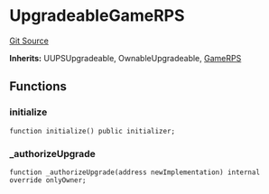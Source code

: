 # UpgradeableGameRPS

[Git Source](https://github.com/ooMia/Upside_Cookie_Land/blob/19596b6815ecddf8aaab1844bf71a89e8b87f4a0/src/GameProxy.sol)

**Inherits:**
UUPSUpgradeable, OwnableUpgradeable, [GameRPS](/src/GameRPS.sol/contract.GameRPS.md)

## Functions

### initialize

```solidity
function initialize() public initializer;
```

### \_authorizeUpgrade

```solidity
function _authorizeUpgrade(address newImplementation) internal override onlyOwner;
```

